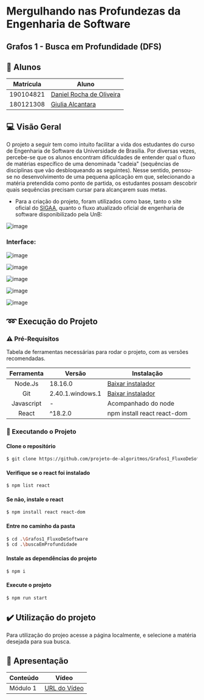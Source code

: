 # Mergulhando nas Profundezas da Engenharia de Software

## Grafos 1 - Busca em Profundidade (DFS)

## 👥 Alunos

| Matrícula | Aluno                                                      |
| --------- | ---------------------------------------------------------- |
| 190104821	| [Daniel Rocha de Oliveira](https://github.com/DanRocha18)  |
| 180121308 | [Giulia Alcantara](https://github.com/alcantaragiubs)      |
 
 ##  💻 Visão Geral

<p> O projeto a seguir tem como intuito facilitar a vida dos estudantes do curso de Engenharia de Software da Universidade de Brasília. Por diversas vezes, percebe-se que os alunos encontram dificuldades de entender qual o fluxo de matérias específico de uma denominada "cadeia" (sequências de disciplinas que vão desbloqueando as seguintes). Nesse sentido, pensou-se no desenvolvimento de uma pequena aplicação em que, selecionando a matéria pretendida como ponto de partida, os estudantes possam descobrir quais sequências precisam cursar para alcançarem suas metas. </p>

- Para a criação do projeto, foram utilizados como base, tanto o site oficial do  [SIGAA](https://sigaa.unb.br/sigaa/graduacao/componente/lista.jsf), quanto o fluxo atualizado oficial de engenharia de software disponibilizado pela UnB:

![image](https://github.com/projeto-de-algoritmos/Grafos1_FluxoDeSoftware/assets/54143767/bfb9e0ac-59bf-469d-b762-22ccf1d7f2c4)

### Interface: 
![image](https://github.com/projeto-de-algoritmos/Grafos1_FluxoDeSoftware/assets/54143767/1435a362-7e36-43b8-997a-7a97facdc5a1)

![image](https://github.com/projeto-de-algoritmos/Grafos1_FluxoDeSoftware/assets/54143767/b36cb130-2dd0-4f3a-81dc-85edcc27d02b)

![image](https://github.com/projeto-de-algoritmos/Grafos1_FluxoDeSoftware/assets/54143767/3a161b61-b5cd-4ce7-8a18-10c47a03a92a)


![image](https://github.com/projeto-de-algoritmos/Grafos1_FluxoDeSoftware/assets/54143767/c51e473c-288a-4b42-bbaf-77ba73e7b6a4)

![image](https://github.com/projeto-de-algoritmos/Grafos1_FluxoDeSoftware/assets/54143767/f585f312-aaae-4718-a6cf-9b033fb359d5)


## ➿ Execução do Projeto

### ⚠️ Pré-Requisitos 

Tabela de ferramentas necessárias para rodar o projeto, com as versões recomendadas.

| Ferramenta | Versão | Instalação |
| :-------: | ----------- | -------------------------------------------------------- |
| Node.Js | 18.16.0 | [Baixar instalador](https://nodejs.org/) |
| Git | 2.40.1.windows.1 | [Baixar instalador](https://git-scm.com/) |
| Javascript | - | Acompanhado do node |
| React | ^18.2.0 | npm install react react-dom |


### 🔂 Executando o Projeto

#### Clone o repositório

```bash 
$ git clone https://github.com/projeto-de-algoritmos/Grafos1_FluxoDeSoftware.git
```

#### Verifique se o react foi instalado

```bash 
$ npm list react
```

#### Se não, instale o react

```bash 
$ npm install react react-dom
```

#### Entre no caminho da pasta

```bash
$ cd .\Grafos1_FluxoDeSoftware
$ cd .\buscaEmProfundidade
```

#### Instale as dependências do projeto

```bash 
$ npm i
```

#### Execute o projeto 

```bash 
$ npm run start
```

## ✔️ Utilização do projeto
Para utilização do projeo acesse a página localmente, e selecione a matéria desejada para sua busca.

## 🔗 Apresentação

  | Conteúdo | Vídeo                                                                                         |
  | -------- | --------------------------------------------------------------------------------------------- |
  | Módulo 1 | [URL do Vídeo](trabalho-1-pa.mp4)                                                          |
 

  
